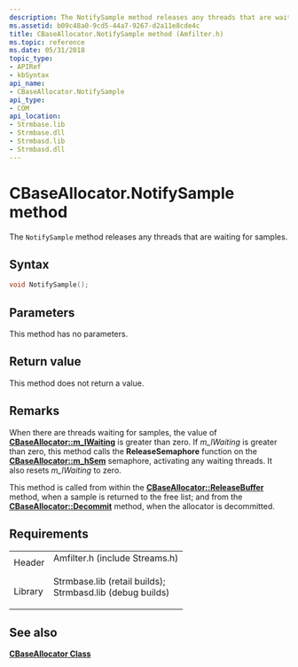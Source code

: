 ```yaml
---
description: The NotifySample method releases any threads that are waiting for samples.
ms.assetid: b09c48a0-9cd5-44a7-9267-d2a11e8cde4c
title: CBaseAllocator.NotifySample method (Amfilter.h)
ms.topic: reference
ms.date: 05/31/2018
topic_type: 
- APIRef
- kbSyntax
api_name: 
- CBaseAllocator.NotifySample
api_type: 
- COM
api_location: 
- Strmbase.lib
- Strmbase.dll
- Strmbasd.lib
- Strmbasd.dll
---
```


# CBaseAllocator.NotifySample method

The `NotifySample` method releases any threads that are waiting for samples.

## Syntax


```C++
void NotifySample();
```



## Parameters

This method has no parameters.

## Return value

This method does not return a value.

## Remarks

When there are threads waiting for samples, the value of [**CBaseAllocator::m\_lWaiting**](cbaseallocator-m-lwaiting.md) is greater than zero. If *m\_lWaiting* is greater than zero, this method calls the **ReleaseSemaphore** function on the [**CBaseAllocator::m\_hSem**](cbaseallocator-m-hsem.md) semaphore, activating any waiting threads. It also resets *m\_lWaiting* to zero.

This method is called from within the [**CBaseAllocator::ReleaseBuffer**](cbaseallocator-releasebuffer.md) method, when a sample is returned to the free list; and from the [**CBaseAllocator::Decommit**](cbaseallocator-decommit.md) method, when the allocator is decommitted.

## Requirements



|                    |                                                                                                                                                                                            |
|--------------------|--------------------------------------------------------------------------------------------------------------------------------------------------------------------------------------------|
| Header<br/>  | <dl> <dt>Amfilter.h (include Streams.h)</dt> </dl>                                                                                  |
| Library<br/> | <dl> <dt>Strmbase.lib (retail builds); </dt> <dt>Strmbasd.lib (debug builds)</dt> </dl> |



## See also

<dl> <dt>

[**CBaseAllocator Class**](cbaseallocator.md)
</dt> </dl>

 

 





